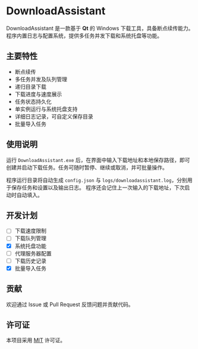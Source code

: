 # DownloadAssistant

DownloadAssistant 是一款基于 **Qt** 的 Windows 下载工具，具备断点续传能力。程序内置日志与配置系统，提供多任务并发下载和系统托盘等功能。

## 主要特性

- 断点续传
- 多任务并发及队列管理
- 递归目录下载
- 下载进度与速度展示
- 任务状态持久化
- 单实例运行与系统托盘支持
- 详细日志记录，可自定义保存目录
- 批量导入任务

## 使用说明

运行 `DownloadAssistant.exe` 后，在界面中输入下载地址和本地保存路径，即可创建并启动下载任务。任务可随时暂停、继续或取消，并可批量操作。

程序运行目录将自动生成 `config.json` 与 `logs/downloadassistant.log`，分别用于保存任务和设置以及输出日志。
程序还会记住上一次输入的下载地址，下次启动时自动填入。

## 开发计划

- [ ] 下载速度限制
- [ ] 下载队列管理
- [x] 系统托盘功能
- [ ] 代理服务器配置
- [ ] 下载历史记录
- [x] 批量导入任务

## 贡献

欢迎通过 Issue 或 Pull Request 反馈问题并贡献代码。

## 许可证

本项目采用 [MIT](LICENSE) 许可证。
